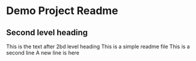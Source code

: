 # Demo Project Readme
## Second level heading
This is the text after 2bd level heading
This is a simple readme file
This is a second line
A new line is here

